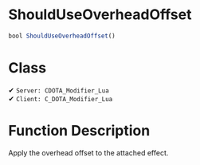 # ShouldUseOverheadOffset
```js
bool ShouldUseOverheadOffset()
```
# Class
✔ `Server: CDOTA_Modifier_Lua`  
✔ `Client: C_DOTA_Modifier_Lua`  

# Function Description
Apply the overhead offset to the attached effect.

